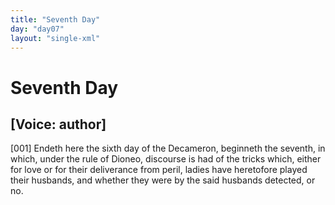 ```yaml
---
title: "Seventh Day"
day: "day07"
layout: "single-xml"
---
```

<div id="day07" ruler="dioneo" type="Day">
 <h1>
  Seventh Day
 </h1>
 <argument>
  <p>
   <h2>
    [Voice: author]
   </h2>
  </p>
  <p>
   <a name="p07990001">
    [001]
   </a>
   Endeth here the sixth day of the Decameron, beginneth the seventh,
in which, under the rule of Dioneo, discourse is had of the tricks which, either for love
or for their deliverance from peril, ladies have heretofore played their husbands, and
whether they were by the said husbands detected, or no.
  </p>
 </argument>
</div>